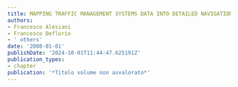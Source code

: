 ```yaml
---
title: MAPPING TRAFFIC MANAGEMENT SYSTEMS DATA INTO DETAILED NAVIGATION NETWORKS.
authors:
- Francesco Alesiani
- Francesco Deflorio
- ' others'
date: '2008-01-01'
publishDate: '2024-10-01T11:44:47.625191Z'
publication_types:
- chapter
publication: '*Titolo volume non avvalorato*'
---
```

